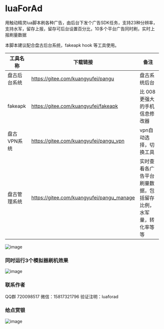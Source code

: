 # luaForAd

用触动精灵lua脚本刷各种广告，由后台下发个广告SDK任务，支持23种分辨率，支持水军，留存上报，留存可后台设置百分比，10多个平台广告同时刷，实时上报刷量数据



本脚本建议配合盘古后台系统，fakeapk hook 等工具使用。

|工具名称| 下载链接|备注|
|----|-----|---|
|盘古后台系统|https://gitee.com/kuangyufei/pangu|盘古系统后台|
|fakeapk|https://gitee.com/kuangyufei/fakeapk|比 008更强大的手机信息修改器|
|盘古VPN系统|https://gitee.com/kuangyufei/pangu_vpn|vpn自动选择，切换工具|
|盘古管理系统|https://gitee.com/kuangyufei/pangu_manage|实时查看各广告平台刷量数据，包括留存比例，水军量，转化率等等|


![image](https://gitee.com/kuangyufei/luaForAd/raw/master/doc/main_lua.png)

### 同时运行3个模拟器刷机效果

![image](https://gitee.com/kuangyufei/luaForAd/raw/master/doc/ing.gif)

### 联系作者

QQ群 720098517 微信：15817321796  验证注明：luaforad

### 给点赏银

![image](https://gitee.com/kuangyufei/luaForAd/raw/master/doc/ds_gaitubao_com_305x305.jpg)



